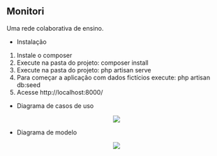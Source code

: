 ## Monitori ##

Uma rede colaborativa de ensino.

- Instalação

1. Instale o composer
2. Execute na pasta do projeto: composer install
3. Execute na pasta do projeto: php artisan serve
4. Para começar a aplicação com dados fictícios execute: php artisan db:seed
5. Acesse http://localhost:8000/


- Diagrama de casos de uso

<p align="center"><img src="https://github.com/se3k/hackathon-unirio/blob/master/UC.jpg"></p>

- Diagrama de modelo
<p align="center"><img src="https://github.com/se3k/hackathon-unirio/blob/master/modelo.jpg"></p>














